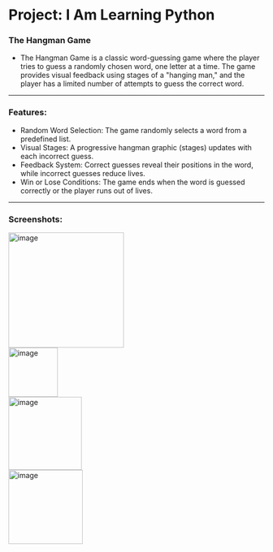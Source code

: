 # Project: I Am Learning Python

### The Hangman Game

- The Hangman Game is a classic word-guessing game where the player tries to guess a randomly chosen word, one letter at a time. The game provides visual feedback using stages of a "hanging man," and the player has a limited number of attempts to guess the correct word.

---

### Features:

- Random Word Selection: The game randomly selects a word from a predefined list.
- Visual Stages: A progressive hangman graphic (stages) updates with each incorrect guess.
- Feedback System: Correct guesses reveal their positions in the word, while incorrect guesses reduce lives.
- Win or Lose Conditions: The game ends when the word is guessed correctly or the player runs out of lives.

---

### Screenshots:

<img width="227" alt="image" src="https://github.com/user-attachments/assets/b6996e44-16ae-4d9d-a15f-3ab990c5ad06">
<br>
<img width="97" alt="image" src="https://github.com/user-attachments/assets/72f470be-ce18-4a10-b629-5e3efe6baa8f">
<br>
<img width="144" alt="image" src="https://github.com/user-attachments/assets/dc21b87c-aa50-4b39-a127-ef6945245a17">
<br>
<img width="146" alt="image" src="https://github.com/user-attachments/assets/709ef321-e95a-4a60-9f55-f46a0a7ffb57">

